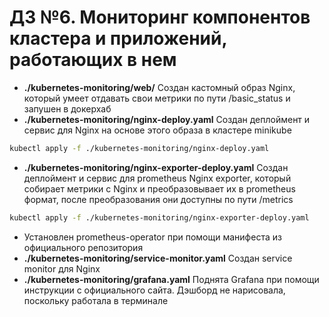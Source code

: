 # ДЗ №6. Мониторинг компонентов кластера и приложений, работающих в нем

- **./kubernetes-monitoring/web/** Создан кастомный образ Nginx, который умеет отдавать свои метрики по пути /basic_status и запушен в докерхаб
- **./kubernetes-monitoring/nginx-deploy.yaml** Создан деплоймент и сервис для Nginx на основе этого образа в кластере minikube
```bash
kubectl apply -f ./kubernetes-monitoring/nginx-deploy.yaml
```
- **./kubernetes-monitoring/nginx-exporter-deploy.yaml** Создан деплоймент и сервис для prometheus Nginx exporter, который собирает метрики с Nginx и преобразовывает их в prometheus формат, после преобразования они доступны по пути /metrics
```bash
kubectl apply -f ./kubernetes-monitoring/nginx-exporter-deploy.yaml
```
- Установлен prometheus-operator при помощи манифеста из официального репозитория
- **./kubernetes-monitoring/service-monitor.yaml** Создан service monitor для Nginx
- **./kubernetes-monitoring/grafana.yaml** Поднята Grafana при помощи инструкции с официального сайта. Дэшборд не нарисовала, поскольку работала в терминале